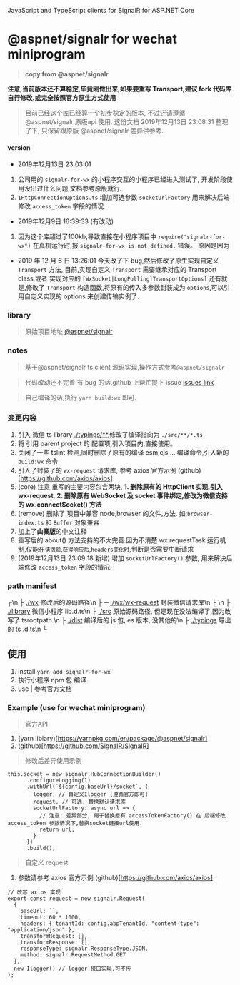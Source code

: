 JavaScript and TypeScript clients for SignalR for ASP.NET Core

# @aspnet/signalr for wechat miniprogram

> **copy from @aspnet/signalr**

**注意,当前版本还不算稳定,毕竟刚做出来,如果要重写 Transport,建议 fork 代码库自行修改.或完全按照官方原生方式使用**

> 目前已经这个库已经算一个初步稳定的版本, 不过还请遵循 @aspnet/signalr 原版api 使用.
> 这份文档 2019年12月13日 23:08:31 整理了下, 只保留跟原版 @aspnet/signalr 差异供参考.

#### version
- 2019年12月13日 23:03:01
 1. 公司用的 `signalr-for-wx` 的小程序交互的小程序已经进入测试了, 开发阶段使用没出过什么问题,文档参考原版就行.
 2. `IHttpConnectionOptions.ts` 增加可选参数 `socketUrlFactory` 用来解决后端修改 `access_token` 字段的情况. 
 
- 2019年12月9日 16:39:33 (有改动)
 1. 因为这个库超过了100kb,导致直接在小程序项目中 `require("signalr-for-wx")` 在真机运行时,报 `signalr-for-wx is not defined.` 错误。
 原因是因为

- 2019 年 12 月 6 日 13:26:01
  今天改了下 bug,然后修改了原生实现自定义 `Transport` 方法,
  目前,实现自定义 `Transport` 需要继承对应的 Transport class,或者 实现对应的 `[WxSocket|LongPolling]TransportOptions]`
  还有就是,修改了 `Transport` 构造函数,将原有的传入多参数封装成为 `options`,可以引用自定义实现的 options 来创建传输实例了.

### library

> 原始项目地址 [@aspnet/signalr](https://github.com/aspnet/SignalR#readme)

### notes

> 基于@aspnet/signalr ts client 源码实现,操作方式参考`@aspnet/signalr`

> 代码改动还不完善 有 bug 的话,github 上帮忙提下 issue [issues link](https://github.com/a951055/signalr-for-wx/issues)

> 自己编译的话,执行 `yarn build:wx` 即可.

### 变更内容

1.  引入 微信 ts library [./typings/\*\*](/typings),修改了编译指向为 `./src/**/*.ts`
2.  将 引用 parent project 的 配置项,引入项目内,直接使用。
3.  关闭了一些 tslint 检测,同时删除了原有的编译 esm,cjs ... 编译命令,引入新的 `build:wx` 命令
4.  引入了封装了的 `wx-request` 请求库, 参考 axios 官方示例 (github)[https://github.com/axios/axios]
5.  (core) 注意,重写的主要内容包含两块, **1. 删除原有的 HttpClient 实现,引入 wx-request**, **2. 删除原有 WebSocket 及 socket 事件绑定,修改为微信支持的 wx.connectSocket() 方法**
6.  (remove) 删除了 项目中兼容 node,browser 的文件,方法. 如:`browser-index.ts` 和 `Buffer` 对象兼容
7.  加上了**山寨版**的中文注释
8.  重写后的 about() 方法支持的不太完善.因为不清楚 wx.requestTask 运行机制,仅能在`请求前`,`获得响应后`,`headers变化时`,判断是否需要中断请求
9. (2019年12月13日 23:09:18 新增) 增加 `socketUrlFactory()` 参数, 用来解决后端修改 `access_token` 字段的情况.

### path manifest

┌\n
├ [./wx](./wx) 修改后的源码路径\n
├ ─ [./wx/wx-request](./wx/wx-request) 封装微信请求库\n
├ \n
├ [./library](./library) 微信小程序 lib.d.ts\n
├ [./src](./src) 原始源码路径, 但是现在没法编译了,因为改写了 tsrootpath.\n
├ [./dist](./dist) 编译后的 js 包, es 版本, 没其他的\n
├ [./typings](./typings) 导出的 ts .d.ts\n
└

## 使用

1. install `yarn add signalr-for-wx`
2. 执行小程序 npm 包 编译
3. use | 参考官方文档

### Example (use for wechat miniprogram)

> 官方API
 1. (yarn libiary)[https://yarnpkg.com/en/package/@aspnet/signalr]
 2. (github)[https://github.com/SignalR/SignalR]

> 修改后差异使用示例
```
this.socket = new signalr.HubConnectionBuilder()
      .configureLogging(1)
      .withUrl(`${config.baseUrl}/socket`, {
        logger, // 自定义Ilogger [遵循官方即可]
        request, // 可选, 替换默认请求库
        socketUrlFactory: async url => {
          // 注意: 差异部分, 用于替换原有 accessTokenFactory() 在 后端修改 access_token 参数情况下,替换socket链接url使用.
          return url;
        }
      })
      .build();
```
> 自定义 request

1. 参数请参考 axios 官方示例 (github)[https://github.com/axios/axios]

```
// 改写 axios 实现
export const request = new signalr.Request(
  {
    baseUrl: ``,
    timeout: 60 * 1000,
    headers: { tenantId: config.abpTenantId, "content-type": "application/json" },
    transformRequest: [],
    transformResponse: [],
    responseType: signalr.ResponseType.JSON,
    method: signalr.RequestMethod.GET
  }, 
  new Ilogger() // logger 接口实现,可不传
);

```